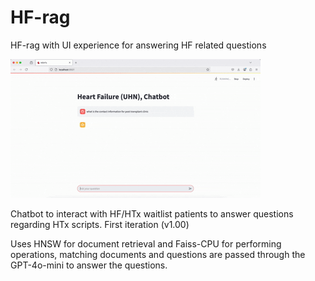 # HF-rag
HF-rag with UI experience for answering HF related questions


![demo](static/demo.gif)

Chatbot to interact with HF/HTx waitlist patients to answer questions regarding HTx scripts. First iteration (v1.00)

Uses HNSW for document retrieval and Faiss-CPU for performing operations, matching documents and questions are passed through the GPT-4o-mini to answer the questions.